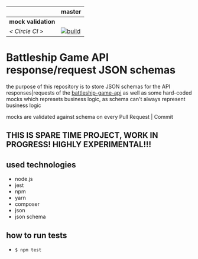 [circle.ci-master-badge]: https://circleci.com/gh/eugene-matvejev/battleship-game-api-json-schema/tree/master.svg?style=svg
[circle.ci-master-link]: https://circleci.com/gh/eugene-matvejev/battleship-game-api-json-schema/tree/master

|                     | master
|---                  |---
| __mock validation__ |
| _< Circle CI >_     | [![build][circle.ci-master-badge]][circle.ci-master-link]


# Battleship Game API response/request JSON schemas
the purpose of this repository is to store JSON schemas for the API responses|requests of the [battleship-game-api](https://github.com/eugene-matvejev/battleship-game-api) as well as some hard-coded mocks which represets business logic, as schema can't always represent business logic

mocks are validated against schema on every Pull Request | Commit

## THIS IS SPARE TIME PROJECT, WORK IN PROGRESS! HIGHLY EXPERIMENTAL!!!
## used technologies
 * node.js
 * jest
 * npm
 * yarn
 * composer
 * json
 * json schema
  
## how to run tests
 * `$ npm test`
